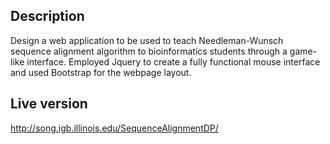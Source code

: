 ## Description
Design a web application to be used to teach Needleman-Wunsch sequence alignment algorithm to
bioinformatics students through a game-like interface. Employed Jquery to create a fully functional mouse
interface and used Bootstrap for the webpage layout.

## Live version
http://song.igb.illinois.edu/SequenceAlignmentDP/
